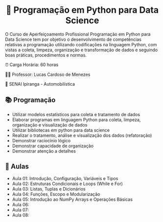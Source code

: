 
<h1 align="center"> 📁 Programação em Python para Data Science </h1>

O Curso de Aperfeiçoamento Profissional Programação em Python para Data Science tem por objetivo o desenvolvimento de competências relativas a programação utilizando codificações na linguagem Python, com vistas a coleta, limpeza, organização e transformação de dados e seguindo boas práticas, procedimentos e normas.

⏰ Carga Horária:  60 horas

👨‍🏫 Professor: Lucas Cardoso de Menezes

🏫 SENAI Ipiranga - Automobilística

<h2>📚  Programação  </h2>

- Utilizar modelos estatísticos para coleta e tratamento de dados
- Elaborar programas em linguagem Python para coleta, limpeza, organização e visualização de dados
- Utilizar bibliotecas em python para data science
- Realizar o tratamento, análise e visualização dos dados (refatoração)
- Demonstrar raciocínio lógico
- Demonstrar capacidade de organização
- Demonstrar atenção a detalhes


<h2>📝 Aulas </h2>

- Aula 01: Introdução, Configuração, Variáveis e Tipos
- Aula 02: Estruturas Condicionais e Loops (While e For)
- Aula 03: Listas, Tuplas e Dicionários
- Aula 04: Funções, Escopo e Modularização
- Aula 05: Introdução ao NumPy Arrays e Operações Básicas
- Aula 06: 
- Aula 07:
- Aula 08: 
